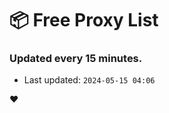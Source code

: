 # :package: Free Proxy List
### Updated every 15 minutes.

- Last updated: `2024-05-15 04:06`

:heart:
